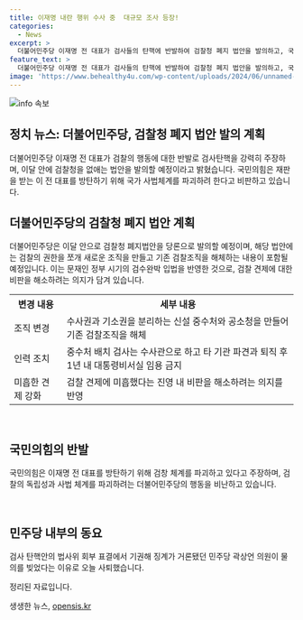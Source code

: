 ```yaml
---
title: 이재명 내란 행위 수사 중  대규모 조사 등장!
categories:
  - News
excerpt: >
  더불어민주당 이재명 전 대표가 검사들의 탄핵에 반발하여 검찰청 폐지 법안을 발의하고, 국민의힘은 이를 비판하며 이에 대한 입법권 동원을 주장했습니다. 이에 대해 민주당은 검찰의 권한을 재조정하여 민주주의를 실현하겠다는 입장을 밝혔고, 정치권 내에서 갈등이 확대되고 있습니다. KBS 뉴스 정재우입니다.
feature_text: >
  더불어민주당 이재명 전 대표가 검사들의 탄핵에 반발하여 검찰청 폐지 법안을 발의하고, 국민의힘은 이를 비판하며 이에 대한 입법권 동원을 주장했습니다. 이에 대해 민주당은 검찰의 권한을 재조정하여 민주주의를 실현하겠다는 입장을 밝혔고, 정치권 내에서 갈등이 확대되고 있습니다. KBS 뉴스 정재우입니다.
image: 'https://www.behealthy4u.com/wp-content/uploads/2024/06/unnamed-file.png'
---
```


<p><img src="https://www.behealthy4u.com/wp-content/uploads/2024/06/unnamed-file.png" alt="info 속보" /></p>

<h2>정치 뉴스: 더불어민주당, 검찰청 폐지 법안 발의 계획</h2>

<p data-ke-size="size16">더불어민주당 이재명 전 대표가 검찰의 행동에 대한 반발로 검사탄핵을 강력히 주장하며, 이달 안에 검찰청을 없애는 법안을 발의할 예정이라고 밝혔습니다. 국민의힘은 재판을 받는 이 전 대표를 방탄하기 위해 국가 사법체계를 파괴하려 한다고 비판하고 있습니다.</p>

<h2 data-ke-size="size26">더불어민주당의 검찰청 폐지 법안 계획</h2>

<p data-ke-size="size16">더불어민주당은 이달 안으로 검찰청 폐지법안을 당론으로 발의할 예정이며, 해당 법안에는 검찰의 권한을 쪼개 새로운 조직을 만들고 기존 검찰조직을 해체하는 내용이 포함될 예정입니다. 이는 문재인 정부 시기의 검수완박 입법을 반영한 것으로, 검찰 견제에 대한 비판을 해소하려는 의지가 담겨 있습니다.</p>

<table>
  <tr>
    <th>변경 내용</th>
    <th>세부 내용</th>
  </tr>
  <tr>
    <td>조직 변경</td>
    <td>수사권과 기소권을 분리하는 신설 중수처와 공소청을 만들어 기존 검찰조직을 해체</td>
  </tr>
  <tr>
    <td>인력 조치</td>
    <td>중수처 배치 검사는 수사관으로 하고 타 기관 파견과 퇴직 후 1년 내 대통령비서실 임용 금지</td>
  </tr>
  <tr>
    <td>미흡한 견제 강화</td>
    <td>검찰 견제에 미흡했다는 진영 내 비판을 해소하려는 의지를 반영</td>
  </tr>
</table>

<p data-ke-size="size16">&nbsp;</p>

<h2 data-ke-size="size26">국민의힘의 반발</h2>

<p data-ke-size="size16">국민의힘은 이재명 전 대표를 방탄하기 위해 검창 체계를 파괴하고 있다고 주장하며, 검찰의 독립성과 사법 체계를 파괴하려는 더불어민주당의 행동을 비난하고 있습니다.</p>

<p data-ke-size="size16">&nbsp;</p>

<h2 data-ke-size="size26">민주당 내부의 동요</h2>

<p data-ke-size="size16">검사 탄핵안의 법사위 회부 표결에서 기권해 징계가 거론됐던 민주당 곽상언 의원이 물의를 빚었다는 이유로 오늘 사퇴했습니다.</p>

<p data-ke-size="size16">정리된 자료입니다.</p>
생생한 뉴스, <a href="https://opensis.kr" rel="dofollow">opensis.kr</a>


